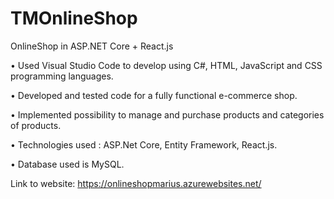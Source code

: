 # TMOnlineShop
OnlineShop in ASP.NET Core + React.js

•	Used Visual Studio Code to develop using C#, HTML, JavaScript and CSS programming languages.

•	Developed and tested code for a fully functional e-commerce shop.

•	Implemented possibility to manage and purchase products and categories of products.

•	Technologies used : ASP.Net Core, Entity Framework, React.js.

•	Database used is MySQL.

Link to website: https://onlineshopmarius.azurewebsites.net/
